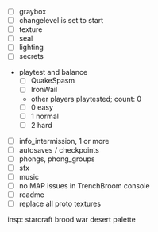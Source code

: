 - [ ] graybox
- [ ] changelevel is set to start
- [ ] texture
- [ ] seal
- [ ] lighting
- [ ] secrets
- playtest and balance
  - [ ] QuakeSpasm
  - [ ] IronWail
  - other players playtested; count: 0
  - [ ] 0 easy
  - [ ] 1 normal
  - [ ] 2 hard
- [ ] info_intermission, 1 or more
- [ ] autosaves / checkpoints
- [ ] phongs, phong_groups
- [ ] sfx
- [ ] music
- [ ] no MAP issues in TrenchBroom console
- [ ] readme
- [ ] replace all proto textures

insp: starcraft brood war desert palette
